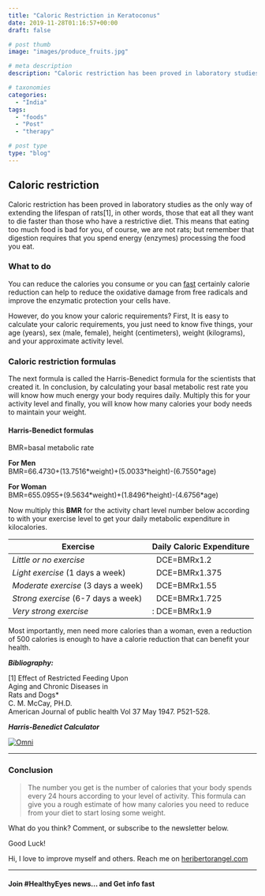 ```yaml
---
title: "Caloric Restriction in Keratoconus"
date: 2019-11-28T01:16:57+00:00
draft: false

# post thumb
image: "images/produce_fruits.jpg"

# meta description
description: "Caloric restriction has been proved in laboratory studies as the only way of extending the lifespan of rats and other animals"

# taxonomies
categories: 
  - "India"
tags:
  - "foods"
  - "Post"
  - "therapy"

# post type
type: "blog"
---
```

Caloric restriction
-------------------

Caloric restriction has been proved in laboratory studies as the only way of extending the lifespan of rats\[1\], in other words, those that eat all they want to die faster than those who have a restrictive diet. This means that eating too much food is bad for you, of course, we are not rats; but remember that digestion requires that you spend energy (enzymes) processing the food you eat.

### What to do

You can reduce the calories you consume or you can [fast](../how-to-fast/) certainly calorie reduction can help to reduce the oxidative damage from free radicals and improve the enzymatic protection your cells have.

 However, do you know your caloric requirements? First, It is easy to calculate your caloric requirements, you just need to know five things, your age (years), sex (male, female), height (centimeters), weight (kilograms), and your approximate activity level.

### Caloric restriction formulas

The next formula is called the Harris-Benedict formula for the scientists that created it. In conclusion, by calculating your basal metabolic rest rate you will know how much energy your body requires daily. Multiply this for your activity level and finally, you will know how many calories your body needs to maintain your weight.

#### **Harris-Benedict formulas**

BMR=basal metabolic rate

**For Men**  
BMR=66.4730+(13.7516\*weight)+(5.0033\*height)-(6.7550\*age)

**For Woman**  
BMR=655.0955+(9.5634\*weight)+(1.8496\*height)-(4.6756\*age)

Now multiply this **BMR** for the activity chart level number below according to with your exercise level to get your daily metabolic expenditure in kilocalories.

|       Exercise                   |      Daily Caloric Expenditure  | 
| -------------------------------  | ----------------------------- |
| _Little or no exercise_          |  DCE=BMRx1.2    |
| _Light exercise_ (1 days a week) |  DCE=BMRx1.375  |
|_Moderate exercise_ (3 days a week) |  DCE=BMRx1.55 | 
|_Strong exercise_ (6-7 days a week) |  DCE=BMRx1.725|  
|_Very strong exercise_            |:    DCE=BMRx1.9   |

Most importantly, men need more calories than a woman, even a reduction of 500 calories is enough to have a calorie reduction that can benefit your health.

***Bibliography:***

\[1\] Effect of Restricted Feeding Upon  
Aging and Chronic Diseases in  
Rats and Dogs\*  
C. M. McCay, PH.D.  
American Journal of public health Vol 37 May 1947. P521-528.

***Harris-Benedict Calculator***

[![Omni](https://cdn.omnicalculator.com/embed/omni-calculator-logo-long.svg)](https://www.omnicalculator.com/health/bmr-harris-benedict-equation)

* * *

### Conclusion

>The number you get is the number of calories that your body spends every 24 hours according to your level of activity. This formula can give you a rough estimate of how many calories you need to reduce from your diet to start losing some weight.

What do you think? Comment, or subscribe to the newsletter below.

Good Luck!

Hi, I love to improve myself and others. Reach me on [heribertorangel.com](http://heribertorangel.com)  

* * *

#### Join #HealthyEyes news... and Get info fast